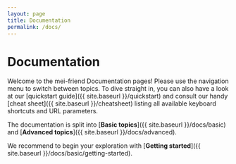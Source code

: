 ```yaml
---
layout: page
title: Documentation
permalink: /docs/
---
```


# Documentation

Welcome to the mei-friend Documentation pages! Please use the navigation menu to switch between topics. To dive straight in, you can also have a look at our [quickstart guide]({{ site.baseurl }}/quickstart) and consult our handy [cheat sheet]({{ site.baseurl }}/cheatsheet) listing all available keyboard shortcuts and URL parameters.

The documentation is split into 
[**Basic topics**]({{ site.baseurl }}/docs/basic) and 
[**Advanced topics**]({{ site.baseurl }}/docs/advanced).

We recommend to begin your exploration with [**Getting started**]({{ site.baseurl }}/docs/basic/getting-started).

<!-- 
<figure class="figure">
    <div class="figure-title">Fig.&thinsp;1: mei-friend fundamental functionlities.</div>
        <img class="figure-img" src="{{ site.baseurl }}/assets/img/demo/mei-friend-01.gif" 
            alt="Fundamental functionalities of mei-friend" />
    <figcaption class="figure-caption">Animated GIF demonstrating mei-friend's fundamental capabilities, such as opening and importing files through Drag'n'Drop, navigating in the file through the provided section structure, turning pages or typing a specific page directly, ...</figcaption>
</figure> 
-->


<!-- ![Demonstration of fundamental functionalities]({{ site.baseurl }}/assets/img/demo/mei-friend-01.gif)  -->

<!-- <div class="section-index">
    <hr class="panel-line">
    {% for post in site.docs  %}        
    <div class="entry">
    <h5><a href="{{ post.url | prepend: site.baseurl }}">{{ post.title }}</a></h5>
    <p>{{ post.description }}</p>
    </div>{% endfor %}
</div> -->
